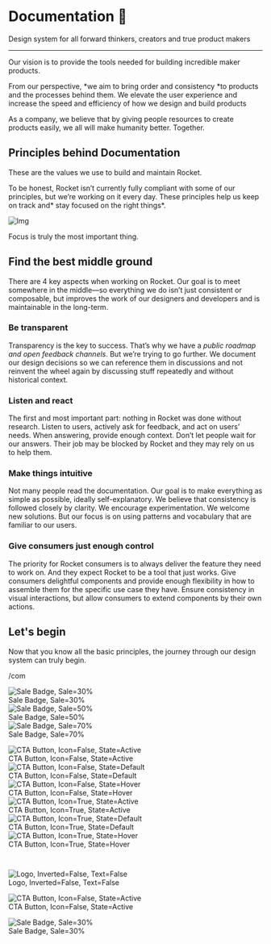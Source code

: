 
# Documentation 🚀

Design system for all forward thinkers, creators and true product makers

---

Our vision is to provide the tools needed for building incredible maker products.

From our perspective, *we aim to bring order and consistency *to products and the processes behind them. We elevate the user experience and increase the speed and efficiency of how we design and build products

As a company, we believe that by giving people resources to create products easily, we all will make humanity better. Together.

## Principles behind Documentation

These are the values we use to build and maintain Rocket.

To be honest, Rocket isn’t currently fully compliant with some of our principles, but we’re working on it every day. These principles help us keep on track and* stay focused on the right things*.

![Img](https://studio-assets.supernova.io/design-systems/14533/9289758a-6300-472a-bbc6-a57098081abf.jpeg)

Focus is truly the most important thing.

## Find the best middle ground

There are 4 key aspects when working on Rocket. Our goal is to meet somewhere in the middle—so everything we do isn’t just consistent or composable, but improves the work of our designers and developers and is maintainable in the long-term.

### Be transparent

Transparency is the key to success. That’s why we have a *public roadmap and open feedback channels*. But we’re trying to go further. We document our design decisions so we can reference them in discussions and not reinvent the wheel again by discussing stuff repeatedly and without historical context.

### Listen and react

The first and most important part: nothing in Rocket was done without research. Listen to users, actively ask for feedback, and act on users’ needs. When answering, provide enough context. Don’t let people wait for our answers. Their job may be blocked by Rocket and they may rely on us to help them.

### Make things intuitive

Not many people read the documentation. Our goal is to make everything as simple as possible, ideally self-explanatory. We believe that consistency is followed closely by clarity. We encourage experimentation. We welcome new solutions. But our focus is on using patterns and vocabulary that are familiar to our users.

### Give consumers just enough control

The priority for Rocket consumers is to always deliver the feature they need to work on. And they expect Rocket to be a tool that just works. Give consumers delightful components and provide enough flexibility in how to assemble them for the specific use case they have. Ensure consistency in visual interactions, but allow consumers to extend components by their own actions.

## Let's begin

Now that you know all the basic principles, the journey through our design system can truly begin.

/com

  
![Sale Badge, Sale=30%](https://studio-assets.supernova.io/design-systems/14533/0b4236a4-79b6-4ad9-9b24-f96641d5e59a.png)  
Sale Badge, Sale=30%  
![Sale Badge, Sale=50%](https://studio-assets.supernova.io/design-systems/14533/9546d6cd-416c-486f-a230-fe66877a5e25.png)  
Sale Badge, Sale=50%  
![Sale Badge, Sale=70%](https://studio-assets.supernova.io/design-systems/14533/cf756650-22a9-4b71-ae00-5edd07a9a10e.png)  
Sale Badge, Sale=70%  


  
![CTA Button, Icon=False, State=Active](https://studio-assets.supernova.io/design-systems/14533/ec6e4f33-44fa-4396-830b-3cec6bab273f.png)  
CTA Button, Icon=False, State=Active  
![CTA Button, Icon=False, State=Default](https://studio-assets.supernova.io/design-systems/14533/b82a466e-a88a-4917-bf0f-84ec6512dd1d.png)  
CTA Button, Icon=False, State=Default  
![CTA Button, Icon=False, State=Hover](https://studio-assets.supernova.io/design-systems/14533/5eccfbe1-6382-4176-8739-5461a4f22901.png)  
CTA Button, Icon=False, State=Hover  
![CTA Button, Icon=True, State=Active](https://studio-assets.supernova.io/design-systems/14533/33bb75c1-246d-41a0-8925-e0dd3857fad1.png)  
CTA Button, Icon=True, State=Active  
![CTA Button, Icon=True, State=Default](https://studio-assets.supernova.io/design-systems/14533/1094b95a-9992-4434-a506-6ea6a3bd7bab.png)  
CTA Button, Icon=True, State=Default  
![CTA Button, Icon=True, State=Hover](https://studio-assets.supernova.io/design-systems/14533/6277e386-d165-493b-b3c8-181037df3116.png)  
CTA Button, Icon=True, State=Hover  


```javascript  
  
```

  
![Logo, Inverted=False, Text=False](https://studio-assets.supernova.io/design-systems/14533/27a36abc-dd13-4ce0-b91b-251c117f2f18.png)  
Logo, Inverted=False, Text=False  


  
  


  
![CTA Button, Icon=False, State=Active](https://studio-assets.supernova.io/design-systems/14533/ec6e4f33-44fa-4396-830b-3cec6bab273f.png)  
CTA Button, Icon=False, State=Active  


  
![Sale Badge, Sale=30%](https://studio-assets.supernova.io/design-systems/14533/0b4236a4-79b6-4ad9-9b24-f96641d5e59a.png)  
Sale Badge, Sale=30%  
